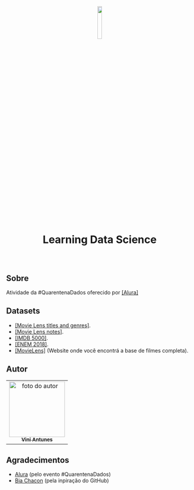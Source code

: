 <h1 align="center">
  <img src="https://www.alura.com.br/assets/api/cursos/data-science-primeiros-passos.svg" float="center" width=15%/>
<p align="center">
  <strong align="center">Learning Data Science</strong>
</p>
</h1> 
<br>

## Sobre
Atividade da #QuarentenaDados oferecido por <a href="https://github.com/alura-cursos">[Alura]</a>

## Datasets
<ul>
    <li><a href="https://raw.githubusercontent.com/alura-cursos/introducao-a-data-science/master/aula0/ml-latest-small/movies.csv">[Movie Lens titles and genres]</a>.</li>
    <li><a href="https://raw.githubusercontent.com/alura-cursos/introducao-a-data-science/master/aula0/ml-latest-small/ratings.csv">[Movie Lens notes]</a>.</li>
    <li><a href="https://gist.githubusercontent.com/guilhermesilveira/24e271e68afe8fd257911217b88b2e07/raw/e70287fb1dcaad4215c3f3c9deda644058a616bc/movie_metadata.csv">[IMDB 5000]</a>.</li>
  <li><a href="https://github.com/guilhermesilveira/enem-2018/blob/master/MICRODADOS_ENEM_2018_SAMPLE_43278.csv?raw=true">[ENEM 2018]</a>.</li>
  <li><a href="https://grouplens.org/datasets/movielens/">[MovieLens]</a> (Website onde você encontrá a base de filmes completa).</li>
</ul>


## Autor 
<table>
  <tr>
    <td align="center"><a href="https://github.com/ViniViniAntunes"><img src="https://avatars0.githubusercontent.com/u/57882903?s=460&u=caee8cc76060b036952e169feba0449f2d43519e&v=4" width="150px;" alt="foto do autor"/><br /><sub><b>Vini Antunes</b></sub></a><br /></td>
  <tr>
</table>

## Agradecimentos
<ul>
  <li><a href="https://github.com/alura-cursos">Alura</a> (pelo evento #QuarentenaDados)</li>
  <li><a href="https://github.com/BiaChacon">Bia Chacon</a> (pela inpiração do GitHub)</li>
</ul>
